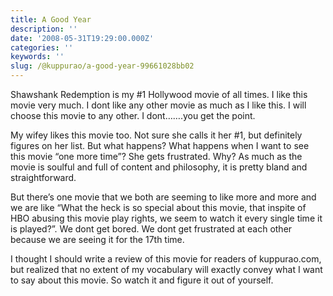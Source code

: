 ```yaml
---
title: A Good Year
description: ''
date: '2008-05-31T19:29:00.000Z'
categories: ''
keywords: ''
slug: /@kuppurao/a-good-year-99661028bb02
---
```


Shawshank Redemption is my #1 Hollywood movie of all times. I like this movie very much. I dont like any other movie as much as I like this. I will choose this movie to any other. I dont…….you get the point.

My wifey likes this movie too. Not sure she calls it her #1, but definitely figures on her list. But what happens? What happens when I want to see this movie “one more time”? She gets frustrated. Why? As much as the movie is soulful and full of content and philosophy, it is pretty bland and straightforward.

But there’s one movie that we both are seeming to like more and more and we are like “What the heck is so special about this movie, that inspite of HBO abusing this movie play rights, we seem to watch it every single time it is played?”. We dont get bored. We dont get frustrated at each other because we are seeing it for the 17th time.

I thought I should write a review of this movie for readers of kuppurao.com, but realized that no extent of my vocabulary will exactly convey what I want to say about this movie. So watch it and figure it out of yourself.